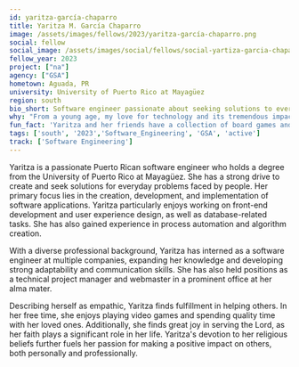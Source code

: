 ```yaml
---
id: yaritza-garcía-chaparro
title: Yaritza M. García Chaparro
image: /assets/images/fellows/2023/yaritza-garcía-chaparro.png
social: fellow
social_image: /assets/images/social/fellows/social-yartiza-garcia-chaparro.png
fellow_year: 2023
project: ["na"]
agency: ["GSA"]
hometown: Aguada, PR
university: University of Puerto Rico at Mayagüez
region: south
bio_short: Software engineer passionate about seeking solutions to everyday problems faced by people
why: "From a young age, my love for technology and its tremendous impact on society has been a driving force in my life. When I discovered the opportunity to serve my country through the U.S. Digital Corps, I instantly knew it was the perfect fit for me. This incredible opportunity not only allows me to contribute to making our government better but it also provides a platform for growth and the chance to be part of a dedicated group of individuals working towards a common goal."
fun_fact: 'Yaritza and her friends have a collection of board games and get together every Friday for exciting game nights filled with laughter and friendly competition.'
tags: ['south', '2023','Software_Engineering', 'GSA', 'active']
track: ['Software Engineering']
---
```


Yaritza is a passionate Puerto Rican software engineer who holds a degree from the University of Puerto Rico at Mayagüez. She has a strong drive to create and seek solutions for everyday problems faced by people. Her primary focus lies in the creation, development, and implementation of software applications. Yaritza particularly enjoys working on front-end development and user experience design, as well as database-related tasks. She has also gained experience in process automation and algorithm creation.

With a diverse professional background, Yaritza has interned as a software engineer at multiple companies, expanding her knowledge and developing strong adaptability and communication skills. She has also held positions as a technical project manager and webmaster in a prominent office at her alma mater.

Describing herself as empathic, Yaritza finds fulfillment in helping others. In her free time, she enjoys playing video games and spending quality time with her loved ones. Additionally, she finds great joy in serving the Lord, as her faith plays a significant role in her life. Yaritza's devotion to her religious beliefs further fuels her passion for making a positive impact on others, both personally and professionally.

